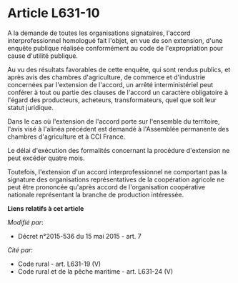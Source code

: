 # Article L631-10

A la demande de toutes les organisations signataires, l'accord interprofessionnel homologué fait l'objet, en vue de son
extension, d'une enquête publique réalisée conformément au code de l'expropriation pour cause d'utilité publique.

Au vu des résultats favorables de cette enquête, qui sont rendus publics, et après avis des chambres d'agriculture, de
commerce et d'industrie concernées par l'extension de l'accord, un arrêté interministériel peut conférer à tout ou partie des
clauses de l'accord un caractère obligatoire à l'égard des producteurs, acheteurs, transformateurs, quel que soit leur statut
juridique.

Dans le cas où l'extension de l'accord porte sur l'ensemble du territoire, l'avis visé à l'alinéa précédent est demandé à
l'Assemblée permanente des chambres d'agriculture et à CCI France.

Le délai d'exécution des formalités concernant la procédure d'extension ne peut excéder quatre mois.

Toutefois, l'extension d'un accord interprofessionnel ne comportant pas la signature des organisations représentatives de la
coopération agricole ne peut être prononcée qu'après accord de l'organisation coopérative nationale représentant la branche
de production intéressée.

**Liens relatifs à cet article**

_Modifié par_:

  - Décret n°2015-536 du 15 mai 2015 - art. 7

_Cité par_:

  - Code rural - art. L631-19 (V)
  - Code rural et de la pêche maritime - art. L631-24 (V)
